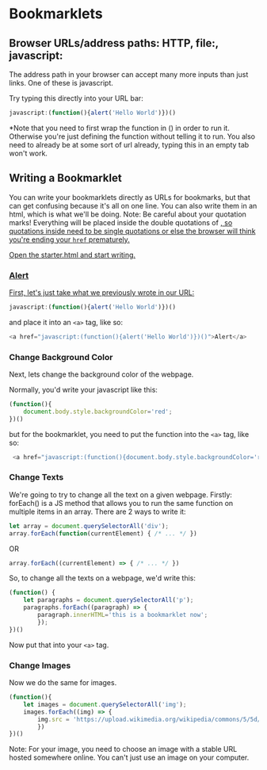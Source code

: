 # Bookmarklets

## Browser URLs/address paths: HTTP, file:, javascript:

The address path in your browser can accept many more inputs than just links. One of these is javascript.

Try typing this directly into your URL bar:

```javascript
javascript:(function(){alert('Hello World')})()
```

*Note that you need to first wrap the function in () in order to run it. Otherwise you're just defining the function without telling it to run. You also need to already be at some sort of url already, typing this in an empty tab won't work.

## Writing a Bookmarklet
 
You can write your bookmarklets directly as URLs for bookmarks, but that can get confusing because it's all on one line. You can also write them in an html, which is what we'll be doing.
Note: Be careful about your quotation marks! Everything will be placed inside the double quotations of <a href="">, so quotations inside need to be single quotations or else the browser will think you're ending your `href` prematurely.

Open the starter.html and start writing.

### Alert
First, let's just take what we previously wrote in our URL: 
```javascript
javascript:(function(){alert('Hello World')})()
```
and place it into an `<a>` tag, like so:
```javascript
<a href="javascript:(function(){alert('Hello World')})()">Alert</a>
```

### Change Background Color
Next, lets change the background color of the webpage.

Normally, you'd write your javascript like this:
```javascript
(function(){
    document.body.style.backgroundColor='red';
})()
```

but for the bookmarklet, you need to put the function into the `<a>` tag, like so: 
```javascript
 <a href="javascript:(function(){document.body.style.backgroundColor='red';})()">Change background color</a>
```

### Change Texts
We're going to try to change all the text on a given webpage.
Firstly: forEach() is a JS method that allows you to run the same function on multiple items in an array. There are 2 ways to write it:

```javascript
let array = document.querySelectorAll('div');
array.forEach(function(currentElement) { /* ... */ })
```
OR
```javascript
array.forEach((currentElement) => { /* ... */ })
```

So, to change all the texts on a webpage, we'd write this:
```javascript
(function() {
    let paragraphs = document.querySelectorAll('p');
    paragraphs.forEach((paragraph) => {
        paragraph.innerHTML='this is a bookmarklet now';
        });
})()
```
Now put that into your `<a>` tag.


### Change Images
Now we do the same for images.

```javascript
(function(){
    let images = document.querySelectorAll('img');
    images.forEach((img) => {
        img.src = 'https://upload.wikimedia.org/wikipedia/commons/5/5d/Medium-Eva-Carriere-1912.jpg';
        })
})()
```
Note: For your image, you need to choose an image with a stable URL hosted somewhere online. You can't just use an image on your computer.

